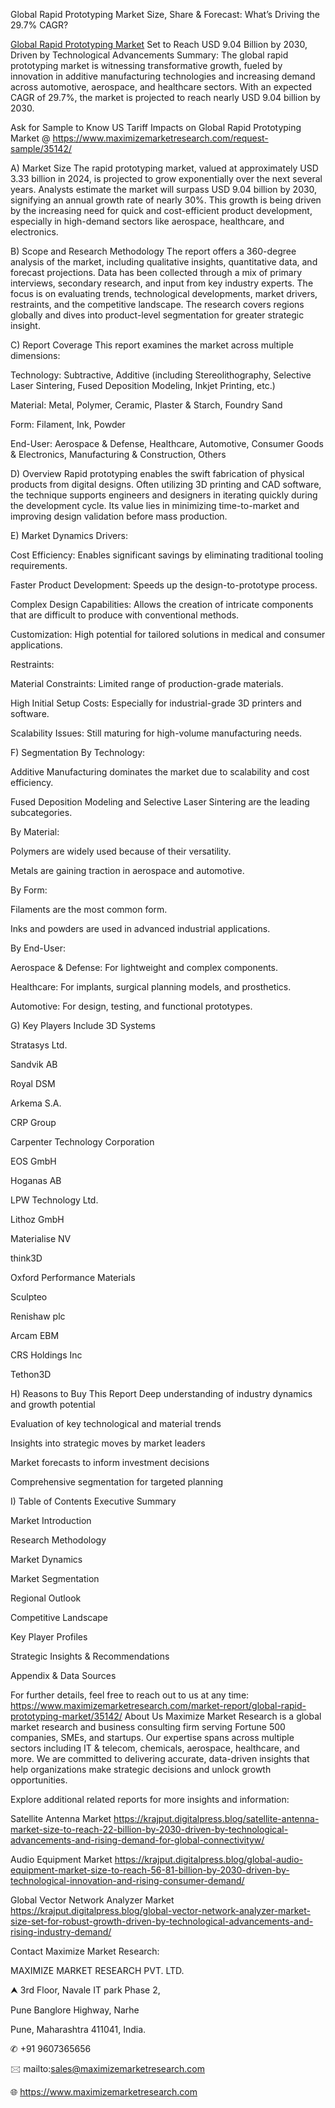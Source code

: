 Global Rapid Prototyping Market Size, Share & Forecast: What’s Driving the 29.7% CAGR?

[Global Rapid Prototyping Market](https://www.maximizemarketresearch.com/market-report/global-rapid-prototyping-market/35142/) Set to Reach USD 9.04 Billion by 2030, Driven by Technological Advancements
Summary:
The global rapid prototyping market is witnessing transformative growth, fueled by innovation in additive manufacturing technologies and increasing demand across automotive, aerospace, and healthcare sectors. With an expected CAGR of 29.7%, the market is projected to reach nearly USD 9.04 billion by 2030.

Ask for Sample to Know US Tariff Impacts on Global Rapid Prototyping Market @  https://www.maximizemarketresearch.com/request-sample/35142/ 

A) Market Size
The rapid prototyping market, valued at approximately USD 3.33 billion in 2024, is projected to grow exponentially over the next several years. Analysts estimate the market will surpass USD 9.04 billion by 2030, signifying an annual growth rate of nearly 30%. This growth is being driven by the increasing need for quick and cost-efficient product development, especially in high-demand sectors like aerospace, healthcare, and electronics.

B) Scope and Research Methodology
The report offers a 360-degree analysis of the market, including qualitative insights, quantitative data, and forecast projections. Data has been collected through a mix of primary interviews, secondary research, and input from key industry experts. The focus is on evaluating trends, technological developments, market drivers, restraints, and the competitive landscape. The research covers regions globally and dives into product-level segmentation for greater strategic insight.

C) Report Coverage
This report examines the market across multiple dimensions:

Technology: Subtractive, Additive (including Stereolithography, Selective Laser Sintering, Fused Deposition Modeling, Inkjet Printing, etc.)

Material: Metal, Polymer, Ceramic, Plaster & Starch, Foundry Sand

Form: Filament, Ink, Powder

End-User: Aerospace & Defense, Healthcare, Automotive, Consumer Goods & Electronics, Manufacturing & Construction, Others

D) Overview
Rapid prototyping enables the swift fabrication of physical products from digital designs. Often utilizing 3D printing and CAD software, the technique supports engineers and designers in iterating quickly during the development cycle. Its value lies in minimizing time-to-market and improving design validation before mass production.

E) Market Dynamics
Drivers:

Cost Efficiency: Enables significant savings by eliminating traditional tooling requirements.

Faster Product Development: Speeds up the design-to-prototype process.

Complex Design Capabilities: Allows the creation of intricate components that are difficult to produce with conventional methods.

Customization: High potential for tailored solutions in medical and consumer applications.

Restraints:

Material Constraints: Limited range of production-grade materials.

High Initial Setup Costs: Especially for industrial-grade 3D printers and software.

Scalability Issues: Still maturing for high-volume manufacturing needs.

F) Segmentation
By Technology:

Additive Manufacturing dominates the market due to scalability and cost efficiency.

Fused Deposition Modeling and Selective Laser Sintering are the leading subcategories.

By Material:

Polymers are widely used because of their versatility.

Metals are gaining traction in aerospace and automotive.

By Form:

Filaments are the most common form.

Inks and powders are used in advanced industrial applications.

By End-User:

Aerospace & Defense: For lightweight and complex components.

Healthcare: For implants, surgical planning models, and prosthetics.

Automotive: For design, testing, and functional prototypes.

G) Key Players Include
3D Systems

Stratasys Ltd.

Sandvik AB

Royal DSM

Arkema S.A.

CRP Group

Carpenter Technology Corporation

EOS GmbH

Hoganas AB

LPW Technology Ltd.

Lithoz GmbH

Materialise NV

think3D

Oxford Performance Materials

Sculpteo

Renishaw plc

Arcam EBM

CRS Holdings Inc

Tethon3D

H) Reasons to Buy This Report
Deep understanding of industry dynamics and growth potential

Evaluation of key technological and material trends

Insights into strategic moves by market leaders

Market forecasts to inform investment decisions

Comprehensive segmentation for targeted planning

I) Table of Contents
Executive Summary

Market Introduction

Research Methodology

Market Dynamics

Market Segmentation

Regional Outlook

Competitive Landscape

Key Player Profiles

Strategic Insights & Recommendations

Appendix & Data Sources

For further details, feel free to reach out to us at any time: https://www.maximizemarketresearch.com/market-report/global-rapid-prototyping-market/35142/ 
About Us
Maximize Market Research is a global market research and business consulting firm serving Fortune 500 companies, SMEs, and startups. Our expertise spans across multiple sectors including IT & telecom, chemicals, aerospace, healthcare, and more. We are committed to delivering accurate, data-driven insights that help organizations make strategic decisions and unlock growth opportunities.

Explore additional related reports for more insights and information:

Satellite Antenna Market https://krajput.digitalpress.blog/satellite-antenna-market-size-to-reach-22-billion-by-2030-driven-by-technological-advancements-and-rising-demand-for-global-connectivityw/ 

Audio Equipment Market https://krajput.digitalpress.blog/global-audio-equipment-market-size-to-reach-56-81-billion-by-2030-driven-by-technological-innovation-and-rising-consumer-demand/ 

Global Vector Network Analyzer Market https://krajput.digitalpress.blog/global-vector-network-analyzer-market-size-set-for-robust-growth-driven-by-technological-advancements-and-rising-industry-demand/ 

Contact Maximize Market Research:

MAXIMIZE MARKET RESEARCH PVT. LTD.

⮝ 3rd Floor, Navale IT park Phase 2,

Pune Banglore Highway, Narhe

Pune, Maharashtra 411041, India.

✆ +91 9607365656

🖂 mailto:sales@maximizemarketresearch.com

🌐 https://www.maximizemarketresearch.com

